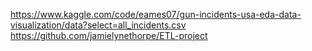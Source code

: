 https://www.kaggle.com/code/eames07/gun-incidents-usa-eda-data-visualization/data?select=all_incidents.csv
https://github.com/jamielynethorpe/ETL-project